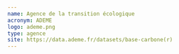 ```yaml
---
name: Agence de la transition écologique
acronym: ADEME
logo: ademe.png
type: agence
site: https://data.ademe.fr/datasets/base-carbone(r)
---
```

